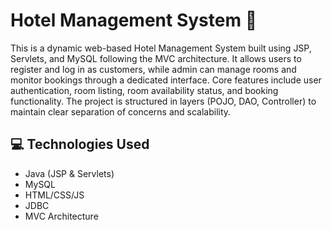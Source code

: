 # Hotel Management System 🏨

This is a dynamic web-based Hotel Management System built using JSP, Servlets, and MySQL following the MVC architecture. It allows users to register and log in as customers, while admin can manage rooms and monitor bookings through a dedicated interface. Core features include user authentication, room listing, room availability status, and booking functionality. The project is structured in layers (POJO, DAO, Controller) to maintain clear separation of concerns and scalability.

## 💻 Technologies Used
- Java (JSP & Servlets)
- MySQL
- HTML/CSS/JS
- JDBC
- MVC Architecture
